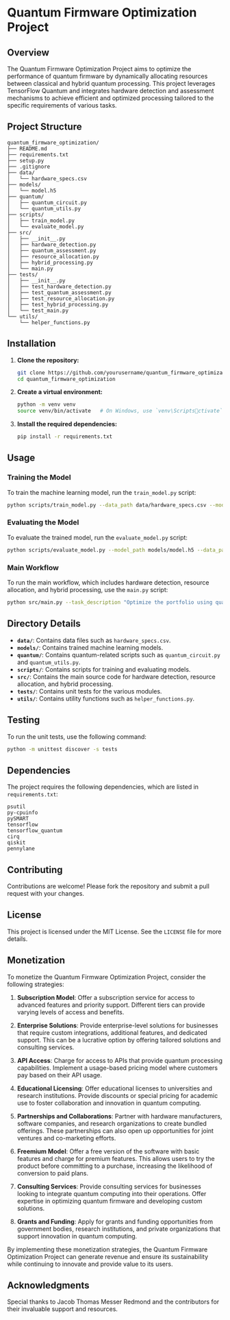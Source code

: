 
# Quantum Firmware Optimization Project

## Overview

The Quantum Firmware Optimization Project aims to optimize the performance of quantum firmware by dynamically allocating resources between classical and hybrid quantum processing. This project leverages TensorFlow Quantum and integrates hardware detection and assessment mechanisms to achieve efficient and optimized processing tailored to the specific requirements of various tasks.

## Project Structure

```
quantum_firmware_optimization/
├── README.md
├── requirements.txt
├── setup.py
├── .gitignore
├── data/
│   └── hardware_specs.csv
├── models/
│   └── model.h5
├── quantum/
│   ├── quantum_circuit.py
│   └── quantum_utils.py
├── scripts/
│   ├── train_model.py
│   └── evaluate_model.py
├── src/
│   ├── __init__.py
│   ├── hardware_detection.py
│   ├── quantum_assessment.py
│   ├── resource_allocation.py
│   ├── hybrid_processing.py
│   └── main.py
├── tests/
│   ├── __init__.py
│   ├── test_hardware_detection.py
│   ├── test_quantum_assessment.py
│   ├── test_resource_allocation.py
│   ├── test_hybrid_processing.py
│   └── test_main.py
└── utils/
    └── helper_functions.py
```

## Installation

1. **Clone the repository:**
   ```bash
   git clone https://github.com/yourusername/quantum_firmware_optimization.git
   cd quantum_firmware_optimization
   ```

2. **Create a virtual environment:**
   ```bash
   python -m venv venv
   source venv/bin/activate   # On Windows, use `venv\Scriptsctivate`
   ```

3. **Install the required dependencies:**
   ```bash
   pip install -r requirements.txt
   ```

## Usage

### Training the Model

To train the machine learning model, run the `train_model.py` script:
```bash
python scripts/train_model.py --data_path data/hardware_specs.csv --model_path models/model.h5
```

### Evaluating the Model

To evaluate the trained model, run the `evaluate_model.py` script:
```bash
python scripts/evaluate_model.py --model_path models/model.h5 --data_path data/hardware_specs.csv
```

### Main Workflow

To run the main workflow, which includes hardware detection, resource allocation, and hybrid processing, use the `main.py` script:
```bash
python src/main.py --task_description "Optimize the portfolio using quantum methods" --data path/to/data --circuit path/to/circuit --parameters path/to/parameters --model path/to/model
```

## Directory Details

- **`data/`**: Contains data files such as `hardware_specs.csv`.
- **`models/`**: Contains trained machine learning models.
- **`quantum/`**: Contains quantum-related scripts such as `quantum_circuit.py` and `quantum_utils.py`.
- **`scripts/`**: Contains scripts for training and evaluating models.
- **`src/`**: Contains the main source code for hardware detection, resource allocation, and hybrid processing.
- **`tests/`**: Contains unit tests for the various modules.
- **`utils/`**: Contains utility functions such as `helper_functions.py`.

## Testing

To run the unit tests, use the following command:
```bash
python -m unittest discover -s tests
```

## Dependencies

The project requires the following dependencies, which are listed in `requirements.txt`:
```
psutil
py-cpuinfo
pySMART
tensorflow
tensorflow_quantum
cirq
qiskit
pennylane
```

## Contributing

Contributions are welcome! Please fork the repository and submit a pull request with your changes.

## License

This project is licensed under the MIT License. See the `LICENSE` file for more details.

## Monetization

To monetize the Quantum Firmware Optimization Project, consider the following strategies:

1. **Subscription Model**: Offer a subscription service for access to advanced features and priority support. Different tiers can provide varying levels of access and benefits.

2. **Enterprise Solutions**: Provide enterprise-level solutions for businesses that require custom integrations, additional features, and dedicated support. This can be a lucrative option by offering tailored solutions and consulting services.

3. **API Access**: Charge for access to APIs that provide quantum processing capabilities. Implement a usage-based pricing model where customers pay based on their API usage.

4. **Educational Licensing**: Offer educational licenses to universities and research institutions. Provide discounts or special pricing for academic use to foster collaboration and innovation in quantum computing.

5. **Partnerships and Collaborations**: Partner with hardware manufacturers, software companies, and research organizations to create bundled offerings. These partnerships can also open up opportunities for joint ventures and co-marketing efforts.

6. **Freemium Model**: Offer a free version of the software with basic features and charge for premium features. This allows users to try the product before committing to a purchase, increasing the likelihood of conversion to paid plans.

7. **Consulting Services**: Provide consulting services for businesses looking to integrate quantum computing into their operations. Offer expertise in optimizing quantum firmware and developing custom solutions.

8. **Grants and Funding**: Apply for grants and funding opportunities from government bodies, research institutions, and private organizations that support innovation in quantum computing.

By implementing these monetization strategies, the Quantum Firmware Optimization Project can generate revenue and ensure its sustainability while continuing to innovate and provide value to its users.

## Acknowledgments

Special thanks to Jacob Thomas Messer Redmond and the contributors for their invaluable support and resources.
